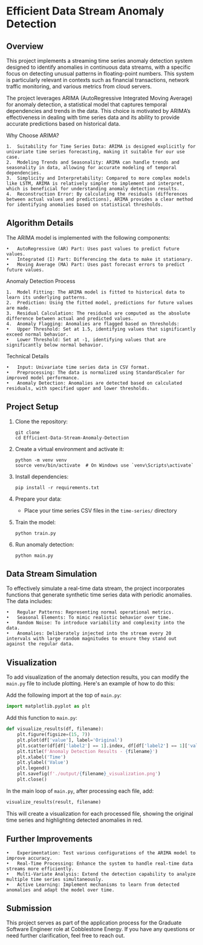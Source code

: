 # Efficient Data Stream Anomaly Detection

## Overview

This project implements a streaming time series anomaly detection system designed to identify anomalies in continuous data streams, with a specific focus on detecting unusual patterns in floating-point numbers. This system is particularly relevant in contexts such as financial transactions, network traffic monitoring, and various metrics from cloud servers.

The project leverages ARIMA (AutoRegressive Integrated Moving Average) for anomaly detection, a statistical model that captures temporal dependencies and trends in the data. This choice is motivated by ARIMA’s effectiveness in dealing with time series data and its ability to provide accurate predictions based on historical data.

Why Choose ARIMA?

	1.	Suitability for Time Series Data: ARIMA is designed explicitly for univariate time series forecasting, making it suitable for our use case.
	2.	Modeling Trends and Seasonality: ARIMA can handle trends and seasonality in data, allowing for accurate modeling of temporal dependencies.
	3.	Simplicity and Interpretability: Compared to more complex models like LSTM, ARIMA is relatively simpler to implement and interpret, which is beneficial for understanding anomaly detection results.
	4.	Reconstruction Error: By calculating the residuals (differences between actual values and predictions), ARIMA provides a clear method for identifying anomalies based on statistical thresholds.

## Algorithm Details

The ARIMA model is implemented with the following components:

	•	AutoRegressive (AR) Part: Uses past values to predict future values.
	•	Integrated (I) Part: Differencing the data to make it stationary.
	•	Moving Average (MA) Part: Uses past forecast errors to predict future values.

Anomaly Detection Process

	1.	Model Fitting: The ARIMA model is fitted to historical data to learn its underlying patterns.
	2.	Prediction: Using the fitted model, predictions for future values are made.
	3.	Residual Calculation: The residuals are computed as the absolute difference between actual and predicted values.
	4.	Anomaly Flagging: Anomalies are flagged based on thresholds:
	•	Upper Threshold: Set at 1.5, identifying values that significantly exceed normal behavior.
	•	Lower Threshold: Set at -1, identifying values that are significantly below normal behavior.

Technical Details

	•	Input: Univariate time series data in CSV format.
	•	Preprocessing: The data is normalized using StandardScaler for improved model performance.
	•	Anomaly Detection: Anomalies are detected based on calculated residuals, with specified upper and lower thresholds.

## Project Setup

1. Clone the repository:
   ```
   git clone 
   cd Efficient-Data-Stream-Anomaly-Detection
   ```

2. Create a virtual environment and activate it:
   ```
   python -m venv venv
   source venv/bin/activate  # On Windows use `venv\Scripts\activate`
   ```

3. Install dependencies:
   ```
   pip install -r requirements.txt
   ```

4. Prepare your data:
   - Place your time series CSV files in the `time-series/` directory

5. Train the model:
   ```
   python train.py
   ```

6. Run anomaly detection:
   ```
   python main.py
   ```

## Data Stream Simulation

To effectively simulate a real-time data stream, the project incorporates functions that generate synthetic time series data with periodic anomalies. The data includes:

	•	Regular Patterns: Representing normal operational metrics.
	•	Seasonal Elements: To mimic realistic behavior over time.
	•	Random Noise: To introduce variability and complexity into the data.
	•	Anomalies: Deliberately injected into the stream every 20 intervals with large random magnitudes to ensure they stand out against the regular data.


## Visualization
To add visualization of the anomaly detection results, you can modify the `main.py` file to include plotting. Here's an example of how to do this:

Add the following import at the top of `main.py`:
```python
import matplotlib.pyplot as plt
```

Add this function to `main.py`:
```python
def visualize_results(df, filename):
    plt.figure(figsize=(15, 7))
    plt.plot(df['value'], label='Original')
    plt.scatter(df[df['label2'] == 1].index, df[df['label2'] == 1]['value'], color='red', label='Anomaly')
    plt.title(f'Anomaly Detection Results - {filename}')
    plt.xlabel('Time')
    plt.ylabel('Value')
    plt.legend()
    plt.savefig(f'./output/{filename}_visualization.png')
    plt.close()
```

In the main loop of `main.py`, after processing each file, add:
```python
visualize_results(result, filename)
```

This will create a visualization for each processed file, showing the original time series and highlighting detected anomalies in red.

## Further Improvements

	•	Experimentation: Test various configurations of the ARIMA model to improve accuracy.
	•	Real-Time Processing: Enhance the system to handle real-time data streams more efficiently.
	•	Multi-Variate Analysis: Extend the detection capability to analyze multiple time series simultaneously.
	•	Active Learning: Implement mechanisms to learn from detected anomalies and adapt the model over time.

## Submission

This project serves as part of the application process for the Graduate Software Engineer role at Cobblestone Energy. If you have any questions or need further clarification, feel free to reach out.

